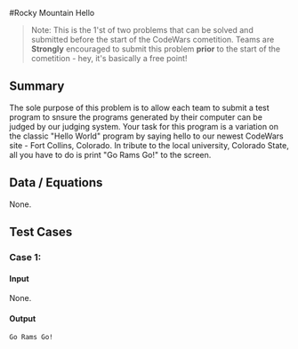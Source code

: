 #Rocky Mountain Hello
>Note: This is the 1'st of two problems that can be solved and submitted before the start of the CodeWars cometition. Teams are **Strongly** encouraged to submit this problem **prior** to the start of the cometition - hey, it's basically a free point!

## Summary
The sole purpose of this problem is to allow each team to submit a test program to snsure the programs generated by their computer can be judged by our judging system. Your task for this program is a variation on the classic "Hello World" program by saying hello to our newest CodeWars site - Fort Collins, Colorado. In tribute to the local university, Colorado State, all you have to do is print "Go Rams Go!" to the screen.

## Data / Equations
None.

## Test Cases

### Case 1:
#### Input
None.
#### Output
```
Go Rams Go!
```
